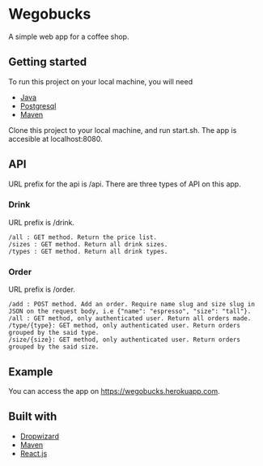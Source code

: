 # Wegobucks

A simple web app for a coffee shop.

## Getting started

To run this project on your local machine, you will need
* [Java](https://www.java.com/en/download/help/download_options.xml)
* [Postgresql](http://postgresguide.com/setup/install.html)
* [Maven](https://maven.apache.org/install.html)

Clone this project to your local machine, and run start.sh. The app is accesible at localhost:8080.

## API

URL prefix for the api is /api. There are three types of API on this app.

### Drink
URL prefix is /drink.
```
/all : GET method. Return the price list.
/sizes : GET method. Return all drink sizes.
/types : GET method. Return all drink types.
```

### Order
URL prefix is /order.
```
/add : POST method. Add an order. Require name slug and size slug in JSON on the request body, i.e {"name": "espresso", "size": "tall"}.
/all : GET method, only authenticated user. Return all orders made.
/type/{type}: GET method, only authenticated user. Return orders grouped by the said type.
/size/{size}: GET method, only authenticated user. Return orders grouped by the said size.
```
## Example
You can access the app on https://wegobucks.herokuapp.com.

## Built with
* [Dropwizard](http://www.dropwizard.io/1.2.0/docs/)
* [Maven](https://maven.apache.org/)
* [React.js](https://reactjs.org/)

